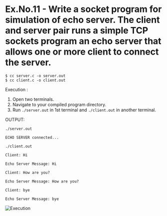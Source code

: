 # Ex.No.11 - Write a socket program for simulation of echo server. The client and server pair runs a simple TCP sockets program an echo server that allows one or more client to connect the server.

```
$ cc server.c -o server.out
$ cc client.c -o client.out
```

Execution :

1. Open two terminals.
2. Navigate to your compiled program directory.
3. Run `./server.out` in 1st terminal and `./client.out` in another terminal.

OUTPUT:

`./server.out`
```
ECHO SERVER connected...
```

`./client.out`

```
Client: Hi

Echo Server Message: Hi

Client: How are you?

Echo Server Message: How are you?

Client: bye

Echo Server Message: bye
```

![Execution](https://i.postimg.cc/NfHTqLzZ/Screenshot-2023-08-14-17-36-44.png)